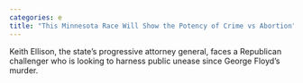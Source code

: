 ```yaml
---
categories: e
title: "This Minnesota Race Will Show the Potency of Crime vs Abortion"
---
```

Keith Ellison, the state’s progressive attorney general, faces a Republican challenger who is looking to harness public unease since George Floyd’s murder.